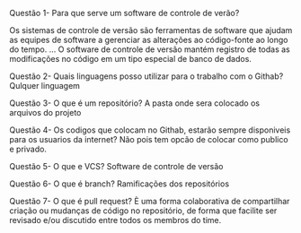 Questão 1- Para que serve um software de controle de verão?

Os sistemas de controle de versão são ferramentas de software que ajudam
 as equipes de software a gerenciar as alterações ao código-fonte ao longo do tempo. ... O software de controle
 de versão mantém registro de todas as modificações no código em um tipo especial de banco de dados.

Questão 2- Quais linguagens posso utilizar para o trabalho com o Githab?
Qulquer linguagem 

Questão 3- O que é um repositório? 
 A pasta onde sera colocado os arquivos do projeto

Questão 4- Os codigos que colocam no Githab, estarão sempre disponiveis para os usuarios da internet?
Não pois tem opcão de colocar como publico e privado.   

Questão 5- O que e VCS? 
Software de controle de versão 

Questão 6- O que é branch?
Ramificações dos repositórios 

Questão 7- O que é pull request?
È uma forma colaborativa de compartilhar criação ou mudanças de código
 no repositório, de forma que facilite ser revisado e/ou discutido
 entre todos os membros do time. 


